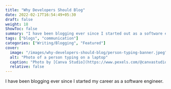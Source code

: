 ```yaml
---
title: "Why Developers Should Blog"
date: 2022-02-17T16:54:49+05:30
draft: false
weight: 18
ShowToc: false
summary: "I have been blogging ever since I started out as a software engineer. Here is why you should do it too."
tags: ["blogs", "communication"]
categories: ["Writing/Blogging", "Featured"]
cover:
  image: "/images/why-developers-should-blog/person-typing-banner.jpeg"
  alt: "Photo of a person typing on a laptop"
  caption: "Photo by [Canva Studio](https://www.pexels.com/@canvastudio) from [Pexels](https://www.pexels.com/photo/photo-of-man-using-laptop-3194523/)"
  relative: false
---
```


I have been blogging ever since I started my career as a software engineer.